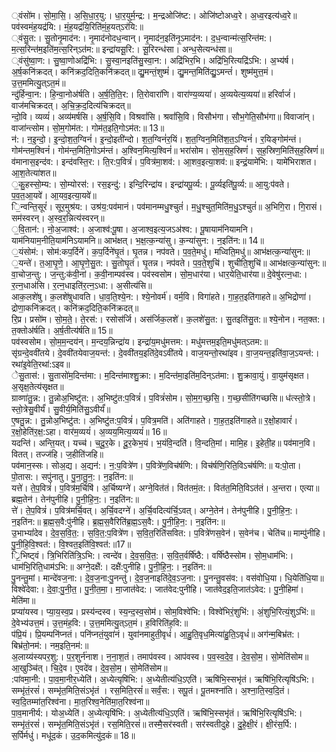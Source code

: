 

  
्वंसो॑म। सो॒मा॒सि॒। अ॒सि॒धा॒र॒यु:। धा॒र॒युर्म॒न्द्र:। म॒न्द्रओजि॑ष्ट:। ओजि॑ष्टोअध्व॒रे। अ॒ध्व॒रइत्य॑ध्व॒रे॥ पव॑स्वमंह॒यद्र॑यि:। मं॒ह॒यद्र॑यि॒रिति॑मं॒ह॒यत्ऽर॑यि:॥  
्वंसु॒त:। सु॒तोनृ॒माद॑न:। नृ॒माद॑नोदध॒न्वान्। नृ॒माद॑न॒इति॑नृ॒ऽमाद॑न:। द॒ध॒न्वान्म॑त्स॒रिन्त॑म:। म॒त्स॒रिन्त॑म॒इति॑म॒त्स॒रिन्ऽत॑म:॥ इन्द्रा॑यसू॒रि:। सू॒रिरन्ध॑सा। अन्ध॒सेत्यन्ध॑सा॥  
्वंसु॑ष्वा॒ण:। सु॒ष्वा॒णोअद्रि॑भि:। सु॒स्वा॒नइति॑सु॒स्वा॒न:। अद्रि॑भिर॒भि। अद्रि॑भि॒रित्यद्रि॑ऽभि:। अ॒भ्य॑र्ष। अ॒र्ष॒कनि॑क्रदत्। कनि॑क्रद॒दिति॒कनि॑क्रदत्॥ द्यु॒मन्तं॒शुष्मं॑। द्यु॒मन्त॒मिति॑द्यु॒ऽमन्तं॑। शुष्म॑मुत्त॒मं। उ॒त्त॒ममित्यु॒त्ऽत॒मं॥  
न्दु॑र्हिन्वा॒न:। हि॒न्वा॒नोअ॑र्षति। अ॒र्ष॒ति॒ति॒र:। ति॒रोवारा॑णि। वारा॑ण्य॒व्यया॑। अ॒व्ययेत्य॒व्यया॑॥ हरिर्वाजं॑। वाज॑मचिक्रदत्। अ॒चि॒क्र॒द॒दित्य॑चिक्रदत्॥  
न्दो॒वि। व्यव्यं॑। अव्य॑मर्षसि। अ॒र्ष॒सि॒वि। विश्रवां॑सि। श्रवां॑सि॒वि। विसौभ॑गा। सौभ॒गेति॒सौभ॑गा॥ विवाजा॑न्। वाजा॑न्त्सोम। सो॒म॒गोम॑त:। गोम॑त॒इति॒गोऽम॑त:॥ 13॥  
न॑:। न॒इ॒न्दो॒। इ॒न्दो॒श॒त॒ग्विनं॑। इ॒न्दो॒इती॑न्दो। श॒त॒ग्विनं॑र॒यिं। श॒त॒ग्विन॒मिति॑श॒त॒ऽग्विनं॑। र॒यिङ्गोम॑न्तं। गोम॑न्तम॒श्विनं॑। गोम॑न्त॒मिति॒गोऽम॑न्तं। अ॒श्विन॒मित्य॒श्विनं॑॥ भरा॑सोम। सो॒म॒स॒ह॒स्रिणं॑। स॒ह॒स्रिण॒मिति॑स॒ह॒स्रिणं॑॥  
व॑मानास॒इन्द॑व:। इन्द॑वस्ति॒र:। ति॒र:प॒वित्रं॑। प॒वित्र॑मा॒शव॑:। आ॒शव॒इत्या॒शव॑:॥ इन्द्रं॒यामे॑भि:। यामे॑भिराशत। आ॒श॒तेत्या॑शत॥  
॒कु॒हस्सो॒म्य:। सो॒म्योरस॑:। रस॒इन्दु॑:। इन्दि॒रिन्द्रा॑य। इन्द्रा॑यपू॒र्व्य:। पू॒र्व्यइति॑पू॒र्व्य:॥ आ॒यु:प॑वते। प॒व॒त॒आ॒यवे॑। आ॒यव॒इत्या॒यवे॑॥  
ि॒न्वन्ति॒सूरं॑। सूर॒मुश्र॑य:। उश्र॑य॒:पव॑मानं। पव॑मानम्मधु॒श्चुतं॑। म॒धु॒श्चुत॒मिति॑म॒धु॒ऽश्चुतं॑॥ अ॒भिगि॒रा। गि॒रासं। सम॑स्वरन्। अ॒स्व॒र॒न्नित्य॑स्वरन्॥  
॒वि॒तान॑:। नो॒अ॒जाश्व॑:। अ॒जाश्व॑:पू॒षा। अ॒जाश्व॒इत्य॒जऽअ॑श्व:। पू॒षायाम॑नियामनि। याम॑नियाम॒नीति॒याम॑निऽयामनि॥ आभ॑क्षत्। भ॒क्ष॒त्क॒न्या॑सु। क॒न्या॑सुन:। न॒इति॑न:॥ 14॥  
॒यंसोम॑:। सोम॑:कप॒र्दिने॑। क॒प॒र्दिने॑घृ॒तं। घृ॒तन्न। नप॑वते। प॒व॒ते॒मधु॑। मध्विति॒मधु॑॥ आभ॑क्षत्क॒न्या॑सुन:॥  
॒यन्ते॑। त॒आ॒घृ॒णे॒। आ॒घृ॒णे॒सु॒त:। सु॒तोघृ॒तं। घृ॒तन्न। नप॑वते। प॒व॒ते॒शुचि॑। शुचीति॒शुचि॑॥ आभ॑क्षत्क॒न्या॑सुन:॥  
वा॒चोज॒न्तु:। ज॒न्तु:क॑वी॒नां। क॒वी॒नाम्पव॑स्व। पव॑स्वसोम। सो॒म॒धार॑या। धार॒येति॒धार॑या॥ दे॒वेषु॑रत्न॒धा:। र॒त्न॒धाअ॑सि। र॒त्न॒धाइति॑र॒त्न॒ऽधा:। अ॒सीत्य॑सि॥  
आक॒लशे॑षु। क॒लशे॑षुधावति। धा॒व॒ति॒श्ये॒न:। श्ये॒नोवर्म॑। वर्म॒वि। विगा॑हते। गा॒ह॒त॒इति॑गाहते॥ अ॒भिद्रोणा॑। द्रोणा॒कनि॑क्रदत्। कनि॑क्रद॒दिति॒कनि॑क्रदत्॥  
रि॒प्र। प्रसो॑म। सो॒म॒ते॒। ते॒रस॑:। रसोस॑र्जि। अस॑र्जिक॒लशे॑। क॒लशे॑सु॒त:। सु॒तइति॑सु॒त:॥ श्ये॒नोन। नत॒क्त:। त॒क्तोअ॑र्षति। अ॒र्ष॒तीत्य॑र्षति॥ 15॥  
पव॑स्वसोम। सो॒म॒म॒न्दय॑न्। म॒न्दय॒न्निन्द्रा॑य। इन्द्रा॑य॒मधु॑मत्तम:। मधु॑मत्तम॒इति॒मधु॑मत्ऽतम:॥  
सृ॑ग्रन्दे॒ववी॑तये। दे॒ववी॑तयेवाज॒यन्त॑:। दे॒ववी॑तय॒इति॑दे॒वऽवी॑तये। वाज॒यन्तो॒रथा॑इव। वा॒ज॒यन्त॒इति॑वा॒ज॒ऽयन्त॑:। रथा॑इ॒वेति॒रथा॑:ऽइव॥  
ेसु॒तास॑:। सु॒तासो॑म॒दिन्त॑मा:। म॒दिन्त॑माश्शु॒क्रा:। म॒दिन्त॑मा॒इति॑म॒दिन्ऽत॑मा:। शु॒क्रावा॒युं। वा॒युम॑सृक्षत। अ॒सृक्ष॒तेत्य॑सृक्षत॥  
ग्राव्णा॑तु॒न्न:। तु॒न्नोअ॒भिष्टु॑त:। अ॒भिष्टु॑त:प॒वित्रं॑। प॒वित्रं॑सोम। सो॒म॒ग॒च्छ॒सि॒। ग॒च्छ॒सीति॑गच्छसि॥ ध॑त्स्तो॒त्रे। स्तो॒त्रेसु॒वीर्यं॑। सु॒वीर्य॒मिति॑सु॒ऽवीर्यं॑॥  
ए॒षतु॒न्न:। तु॒न्नोअ॒भिष्टु॑त:। अ॒भिष्टु॑त:प॒वित्रं॑। प॒वित्र॒मति॑। अति॑गाहते। गा॒ह॒त॒इति॑गाहते॥ र॒क्षो॒हावारं॑। र॒क्षो॒हेति॑र॒क्ष॒:ऽहा। वार॑म॒व्ययं॑। अ॒व्यय॒मित्य॒व्ययं॑॥ 16॥  
यदन्ति॑। अन्ति॒यत्। यच्च॑। च॒दू॒र॒के। दू॒र॒केभ॒यं। भ॒यंवि॒न्दति॑। वि॒न्दति॒मां। मामि॒ह। इ॒हेती॒ह॥ पव॑मान॒वि। वितत्। तज्ज॑हि। ज॒हीति॑जहि॥  
पव॑मान॒स्सः। सोअ॒द्य। अ॒द्यन॑:। न॒:प॒वित्रे॑ण। प॒वित्रे॑ण॒विच॑र्षणि:। विच॑र्षणि॒रिति॒विऽच॑र्षणि:॥ य:पो॒ता। पो॒तास:। सपु॑नातु। पु॒ना॒तु॒न॒:। न॒इति॑न:॥  
यत्ते॑। ते॒प॒वित्रं॑। प॒वित्र॑म॒र्चिषि॑। अ॒र्चिष्यग्ने॑। अग्ने॒वित॑तं। वित॑तमं॒त:। वित॑त॒मिति॒विऽत॑तं। अ॒न्तरा। एत्या॥ ब्रह्म॒तेन॑। तेन॑पुनीहि। पु॒नी॒हि॒न॒:। न॒इति॑न:॥  
त्ते॑। ते॒प॒वित्रं॑। प॒वित्र॑मर्चि॒वत्। अ॒र्चि॒वदग्ने॑। अ॒र्चि॒वदित्य॑र्चि॒ऽवत्। अग्ने॒तेन॑। तेन॑पुनीहि। पु॒नी॒हि॒न॒:। न॒इति॑न:॥ ब्र॒ह्म॒स॒वै:पु॑नीहि। ब्र॒ह्म॒स॒वैरिति॑ब्र॒ह्म॒ऽस॒वै:। पु॒नी॒हि॒न॒:। न॒इति॑न:॥  
उ॒भाभ्यां॑देव। दे॒व॒स॒वि॒त॒:। स॒वि॒त॒:प॒वित्रे॑ण। स॒वि॒त॒रिति॑सवित:। प॒वित्रे॑णस॒वेन॑। स॒वेन॑च। चेति॑च॥ माम्पु॑नीहि। पु॒नी॒हि॒वि॒श्वत॑:। वि॒श्वत॒इति॑वि॒श्वत॑:॥17॥  
्रि॒भिष्ट्वं। त्रि॒भिरिति॑त्रि॒ऽभि:। त्वन्दे॑व। दे॒व॒स॒वि॒त॒:। स॒वि॒त॒र्वर्षि॑ष्ठै:। वर्षि॑ष्ठैस्सोम। सो॒म॒धाम॑भि:। धाम॑भि॒रिति॒धाम॑ऽभि:॥ अग्ने॒दक्षै॑:। दक्षै॑:पुनीहि। पु॒नी॒हि॒न॒:। न॒इति॑न:॥  
पु॒नन्तु॒मां। मान्दे॑वज॒ना:। दे॒व॒ज॒ना:पु॒नन्तु॑। दे॒व॒ज॒नाइति॑दे॒व॒ऽज॒ना:। पु॒नन्तु॒वस॑व:। वस॑वोधि॒या। धि॒येति॑धि॒या॥ विश्वे॑देवा:। दे॒वा॒:पु॒नी॒त॒। पु॒नी॒त॒मा॒। मा॒जात॑वेद:। जात॑वेद:पुनीहि। जात॑वेद॒इति॒जात॑ऽवेद:। पु॒नी॒हिमा॑। मेति॑मा॥  
प्रप्या॑यस्व। प्या॒य॒स्व॒प्र। प्रस्य॑न्दस्व। स्य॒न्द॒स्व॒सोम॑। सोम॒विश्वे॑भि:। विश्वे॑भिरं॒शुभि॑:। अं॒शुभि॒रित्यं॒शुऽभि॑:॥ दे॒वेभ्य॑उत्त॒मं। उ॒त्त॒मंह॒वि:। उ॒त्त॒ममित्यु॒त्ऽत॒मं। ह॒विरिति॑ह॒वि:॥  
प॑प्रि॒यं। प्रि॒यम्पनि॑प्नतं। पनि॑प्नतं॒युवा॑नं। युवा॑नमाहुती॒वृधं॑। आ॒हु॒ति॒वृध॒मित्या॑हु॒ति॒ऽवृधं॑॥ अग॑न्म॒बिभ्र॑त:। बिभ्र॑तो॒नम॑:। नम॒इति॒नम॑:॥  
अ॒लाय्य॑स्यपर॒शु:। प॒र॒शुर्न॑नाश। न॒ना॒श॒तं। तमाप॑वस्व। आप॑वस्व। प॒व॒स्व॒दे॒व॒। दे॒व॒सो॒म॒। सो॒मेति॑सोम॥ आ॒खुञ्चि॑त्। चि॒दे॒व। ए॒वदे॑व। दे॒व॒सो॒म॒। सो॒मेति॑सोम॥  
:पा॑वमा॒नी:। पा॒व॒मा॒नीर॒ध्येति॑। अ॒ध्येत्यृषि॑भि:। अ॒ध्येतीत्य॑धि॒ऽएति॑। ऋषि॑भि॒स्सभृ॑तं। ऋषि॑भि॒रित्यृषि॑ऽभि:। सम्भृ॑तं॒रसं॑। सम्भृ॑त॒मिति॒संऽभृ॑तं । रस॒मिति॒रसं॑॥ सर्वं॒स:। सपू॒तं। पू॒तमश्ना॑ति। अ॒श्ना॒ति॒स्व॒दि॒तं। स्व॒दि॒तम्मा॑त॒रिश्व॑ना। मा॒त॒रिश्व॒नेति॑मा॒त॒रिश्व॑ना॥  
पा॒व॒मानीर्य:। योअ॒ध्येति॑। अ॒ध्येत्यृषि॑भि:। अ॒ध्येतीत्य॑धि॒ऽएति॑। ऋषि॑भि॒स्सभृ॑तं। ऋषि॑भि॒रित्यृषि॑ऽभि:। सम्भृ॑तं॒रसं॑। सम्भृ॑त॒मिति॒संऽभृ॑तं। रस॒मिति॒रसं॑॥ तस्मै॒सर॑स्वती। सर॑स्वतीदुहे। दु॒हे॒क्षी॒रं। क्षी॒रंस॒र्पि:। स॒र्पिर्मधु॑। मधू॑द॒कं। उ॒द॒कमित्यु॑द॒कं॥ 18॥  
